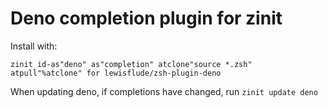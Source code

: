 # Deno completion plugin for zinit

Install with:

`zinit id-as"deno" as"completion" atclone"source *.zsh" atpull"%atclone" for lewisflude/zsh-plugin-deno`

When updating deno, if completions have changed, run `zinit update deno`
